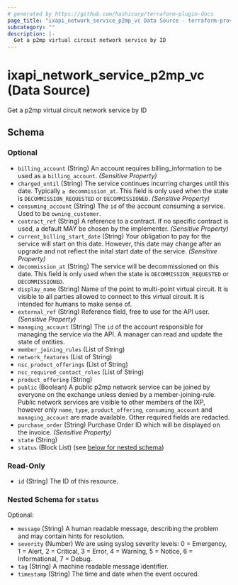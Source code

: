 ```yaml
---
# generated by https://github.com/hashicorp/terraform-plugin-docs
page_title: "ixapi_network_service_p2mp_vc Data Source - terraform-provider-ix-api"
subcategory: ""
description: |-
  Get a p2mp virtual circuit network service by ID
---
```


# ixapi_network_service_p2mp_vc (Data Source)

Get a p2mp virtual circuit network service by ID



<!-- schema generated by tfplugindocs -->
## Schema

### Optional

- `billing_account` (String) An account requires billing_information to be used as a `billing_account`. *(Sensitive Property)*
- `charged_until` (String) The service continues incurring charges until this date. Typically `≥ decommission_at`.  This field is only used when the state is `DECOMMISSION_REQUESTED` or `DECOMMISSIONED`.  *(Sensitive Property)*
- `consuming_account` (String) The `id` of the account consuming a service.  Used to be `owning_customer`.
- `contract_ref` (String) A reference to a contract. If no specific contract is used, a default MAY be chosen by the implementer. *(Sensitive Property)*
- `current_billing_start_date` (String) Your obligation to pay for the service will start on this date.  However, this date may change after an upgrade and not reflect the inital start date of the service.  *(Sensitive Property)*
- `decommission_at` (String) The service will be decommissioned on this date.  This field is only used when the state is `DECOMMISSION_REQUESTED` or `DECOMMISSIONED`.
- `display_name` (String) Name of the point to multi-point virtual circuit.  It is visible to all parties allowed to connect to this virtual circuit.  It is intended for humans to make sense of.
- `external_ref` (String) Reference field, free to use for the API user. *(Sensitive Property)*
- `managing_account` (String) The `id` of the account responsible for managing the service via the API. A manager can read and update the state of entities.
- `member_joining_rules` (List of String)
- `network_features` (List of String)
- `nsc_product_offerings` (List of String)
- `nsc_required_contact_roles` (List of String)
- `product_offering` (String)
- `public` (Boolean) A public p2mp network service can be joined by everyone on the exchange unless denied by a member-joining-rule.  Public network services are visible to other members of the IXP, however only `name`, `type`, `product_offering`, `consuming_account` and `managing_account` are made available.  Other required fields are redacted.
- `purchase_order` (String) Purchase Order ID which will be displayed on the invoice. *(Sensitive Property)*
- `state` (String)
- `status` (Block List) (see [below for nested schema](#nestedblock--status))

### Read-Only

- `id` (String) The ID of this resource.

<a id="nestedblock--status"></a>
### Nested Schema for `status`

Optional:

- `message` (String) A human readable message, describing the problem and may contain hints for resolution.
- `severity` (Number) We are using syslog severity levels: 0 = Emergency, 1 = Alert, 2 = Critical, 3 = Error, 4 = Warning, 5 = Notice, 6 = Informational, 7 = Debug.
- `tag` (String) A machine readable message identifier.
- `timestamp` (String) The time and date when the event occured.


